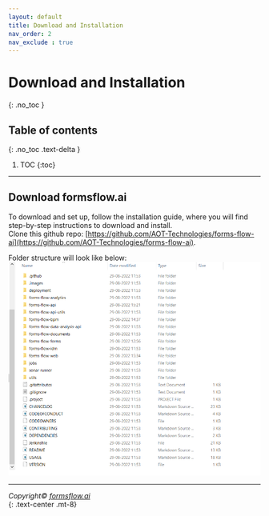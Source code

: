```yaml
---
layout: default
title: Download and Installation
nav_order: 2
nav_exclude : true 
---
```


# Download and Installation
{: .no_toc }

## Table of contents
{: .no_toc .text-delta }

1. TOC
{:toc}
----


## Download formsflow.ai
 To download and set up, follow the installation guide, where you will find step-by-step instructions to download and install.  
 Clone this github repo: [https://github.com/AOT-Technologies/forms-flow-ai](https://github.com/AOT-Technologies/forms-flow-ai).



Folder structure will look like below:
![Download installation](../../assets/downloadandinstall.png)


---

  *Copyright© [formsflow.ai](https://formsflow.ai/)*   
  {: .text-center .mt-8}